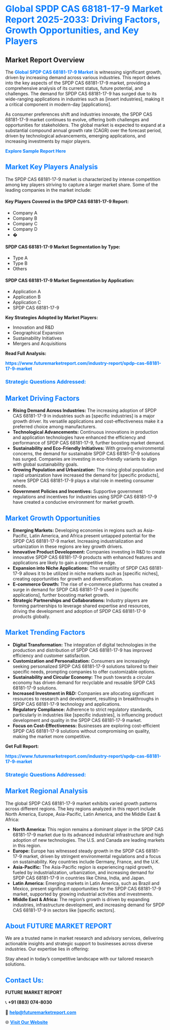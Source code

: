 <h1 style="color: #007BFF;">Global SPDP CAS 68181-17-9 Market Report 2025-2033: Driving Factors, Growth Opportunities, and Key Players</h1>

<section id="overview">
<h2>Market Report Overview</h2>
<p>The <a href="https://www.futuremarketreport.com/industry-report/spdp-cas-68181-17-9-market" style="color: #007BFF; text-decoration: none;"><strong>Global SPDP CAS 68181-17-9 Market</strong></a> is witnessing significant growth, driven by increasing demand across various industries. This report delves into the key aspects of the SPDP CAS 68181-17-9 market, providing a comprehensive analysis of its current status, future potential, and challenges. The demand for SPDP CAS 68181-17-9 has surged due to its wide-ranging applications in industries such as [insert industries], making it a critical component in modern-day [applications].</p>
<p>As consumer preferences shift and industries innovate, the SPDP CAS 68181-17-9 market continues to evolve, offering both challenges and opportunities for stakeholders. The global market is expected to expand at a substantial compound annual growth rate (CAGR) over the forecast period, driven by technological advancements, emerging applications, and increasing investments by major players.</p>
</section>

<section id="overview">
<p><a href="https://www.futuremarketreport.com/request-sample/reportId=111867" style="color: #007BFF; text-decoration: none;"><strong>Explore Sample Report Here</strong></a></p>
</section>

<section id="key-players">
<h2 style="color: #007BFF;">Market Key Players Analysis</h2>
<p>The SPDP CAS 68181-17-9 market is characterized by intense competition among key players striving to capture a larger market share. Some of the leading companies in the market include:</p>
<h4>Key Players Covered in the SPDP CAS 68181-17-9 Report:</h4>
<ul><li>Company A</li><li>Company B</li><li>Company C</li><li>Company D</li><li>�</li></ul>
<h4>SPDP CAS 68181-17-9 Market Segmentation by Type:</h4>
<ul><li>Type A</li><li>Type B</li><li>Others</li></ul>

<h4>SPDP CAS 68181-17-9 Market Segmentation by Application:</h4>
<ul><li>Application A</li><li>Application B</li><li>Application C</li><li>SPDP CAS 68181-17-9</li></ul>
<p><strong>Key Strategies Adopted by Market Players:</strong></p>
<ul>
<li>Innovation and R&D</li>
<li>Geographical Expansion</li>
<li>Sustainability Initiatives</li>
<li>Mergers and Acquisitions</li>
</ul>
</section>

<section>
<p><strong>Read Full Analysis: </strong></p><a href="https://www.futuremarketreport.com/industry-report/spdp-cas-68181-17-9-market" style="color: #007BFF; text-decoration: none;"><strong>https://www.futuremarketreport.com/industry-report/spdp-cas-68181-17-9-market</strong></a>
<h3 style="color: #007BFF;">Strategic Questions Addressed:</h3>
</section>

<section id="driving-factors">
<h2 style="color: #007BFF;">Market Driving Factors</h2>
<ul>
<li><strong>Rising Demand Across Industries:</strong> The increasing adoption of SPDP CAS 68181-17-9 in industries such as [specific industries] is a major growth driver. Its versatile applications and cost-effectiveness make it a preferred choice among manufacturers.</li>
<li><strong>Technological Advancements:</strong> Continuous innovations in production and application technologies have enhanced the efficiency and performance of SPDP CAS 68181-17-9, further boosting market demand.</li>
<li><strong>Sustainability and Eco-Friendly Initiatives:</strong> With growing environmental concerns, the demand for sustainable SPDP CAS 68181-17-9 solutions has surged. Companies are investing in eco-friendly variants to align with global sustainability goals.</li>
<li><strong>Growing Population and Urbanization:</strong> The rising global population and rapid urbanization have increased the demand for [specific products], where SPDP CAS 68181-17-9 plays a vital role in meeting consumer needs.</li>
<li><strong>Government Policies and Incentives:</strong> Supportive government regulations and incentives for industries using SPDP CAS 68181-17-9 have created a conducive environment for market growth.</li>
</ul>
</section>

<section id="growth-opportunities">
<h2 style="color: #007BFF;">Market Growth Opportunities</h2>
<ul>
<li><strong>Emerging Markets:</strong> Developing economies in regions such as Asia-Pacific, Latin America, and Africa present untapped potential for the SPDP CAS 68181-17-9 market. Increasing industrialization and urbanization in these regions are key growth drivers.</li>
<li><strong>Innovative Product Development:</strong> Companies investing in R&D to create innovative SPDP CAS 68181-17-9 products with enhanced features and applications are likely to gain a competitive edge.</li>
<li><strong>Expansion into Niche Applications:</strong> The versatility of SPDP CAS 68181-17-9 allows it to be utilized in niche markets such as [specific niches], creating opportunities for growth and diversification.</li>
<li><strong>E-commerce Growth:</strong> The rise of e-commerce platforms has created a surge in demand for SPDP CAS 68181-17-9 used in [specific applications], further boosting market growth.</li>
<li><strong>Strategic Partnerships and Collaborations:</strong> Industry players are forming partnerships to leverage shared expertise and resources, driving the development and adoption of SPDP CAS 68181-17-9 products globally.</li>
</ul>
</section>

<section id="trending-factors">
<h2 style="color: #007BFF;">Market Trending Factors</h2>
<ul>
<li><strong>Digital Transformation:</strong> The integration of digital technologies in the production and distribution of SPDP CAS 68181-17-9 has improved efficiency and customer satisfaction.</li>
<li><strong>Customization and Personalization:</strong> Consumers are increasingly seeking personalized SPDP CAS 68181-17-9 solutions tailored to their specific needs, prompting companies to offer customizable options.</li>
<li><strong>Sustainability and Circular Economy:</strong> The push towards a circular economy has driven demand for recyclable and reusable SPDP CAS 68181-17-9 solutions.</li>
<li><strong>Increased Investment in R&D:</strong> Companies are allocating significant resources to research and development, resulting in breakthroughs in SPDP CAS 68181-17-9 technology and applications.</li>
<li><strong>Regulatory Compliance:</strong> Adherence to strict regulatory standards, particularly in industries like [specific industries], is influencing product development and quality in the SPDP CAS 68181-17-9 market.</li>
<li><strong>Focus on Cost-Effectiveness:</strong> Businesses are exploring cost-efficient SPDP CAS 68181-17-9 solutions without compromising on quality, making the market more competitive.</li>
</ul>
</section>

<section>
<p><strong>Get Full Report: </strong></p><a href="https://www.futuremarketreport.com/industry-report/spdp-cas-68181-17-9-market" style="color: #007BFF; text-decoration: none;"><strong>https://www.futuremarketreport.com/industry-report/spdp-cas-68181-17-9-market</strong></a>
<h3 style="color: #007BFF;">Strategic Questions Addressed:</h3>
</section>


<section id="regional-analysis">
<h2 style="color: #007BFF;">Market Regional Analysis</h2>
<p>The global SPDP CAS 68181-17-9 market exhibits varied growth patterns across different regions. The key regions analyzed in this report include North America, Europe, Asia-Pacific, Latin America, and the Middle East & Africa:</p>
<ul>
<li><strong>North America:</strong> This region remains a dominant player in the SPDP CAS 68181-17-9 market due to its advanced industrial infrastructure and high adoption of new technologies. The U.S. and Canada are leading markets in this region.</li>
<li><strong>Europe:</strong> Europe has witnessed steady growth in the SPDP CAS 68181-17-9 market, driven by stringent environmental regulations and a focus on sustainability. Key countries include Germany, France, and the U.K.</li>
<li><strong>Asia-Pacific:</strong> The Asia-Pacific region is experiencing rapid growth, fueled by industrialization, urbanization, and increasing demand for SPDP CAS 68181-17-9 in countries like China, India, and Japan.</li>
<li><strong>Latin America:</strong> Emerging markets in Latin America, such as Brazil and Mexico, present significant opportunities for the SPDP CAS 68181-17-9 market, supported by growing industrial activities and investments.</li>
<li><strong>Middle East & Africa:</strong> The region’s growth is driven by expanding industries, infrastructure development, and increasing demand for SPDP CAS 68181-17-9 in sectors like [specific sectors].</li>
</ul>
</section>

<footer>
<h2 style="color: #007BFF;">About FUTURE MARKET REPORT</h2>
<p>We are a trusted name in market research and advisory services, delivering actionable insights and strategic support to businesses across diverse industries. Our expertise lies in offering:</p>

<p>Stay ahead in today’s competitive landscape with our tailored research solutions.</p>

<h2 style="color: #007BFF;">Contact Us:</h2>
<p><strong>FUTURE MARKET REPORT</strong></p>
<p>📞 <strong>+91 (883) 074-8030</strong></p>
<p>📧 <strong><a href="mailto:help@futuremarketreport.com" style="color: #007BFF;">help@futuremarketreport.com</a></strong></p>
<p>🌐 <strong><a href="https://www.futuremarketreport.com/" style="color: #007BFF;">Visit Our Website</a></strong></p>
</footer>